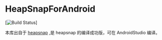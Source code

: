 # HeapSnapForAndroid
[![Build Status](https://img.shields.io/badge/Build-Successful-green.svg?logo=angular&amp;style=for-the-badge)]

本库出自于 [heapsnap](https://github.com/albuer/heapsnap) ,是 heapsnap 的编译成功版，可在 AndroidStudio 编译。
